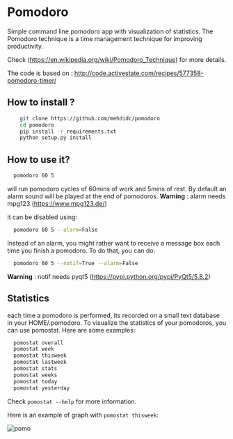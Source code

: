 # Pomodoro

Simple command line pomodoro app with visualization of statistics.
The Pomodoro technique is a time management technique for improving productivity.

Check (<https://en.wikipedia.org/wiki/Pomodoro_Technique>)
for more details.

The code is based on : <http://code.activestate.com/recipes/577358-pomodoro-timer/>

## How to install ?

```bash
    git clone https://github.com/mehdidc/pomodoro
    cd pomodoro
    pip install -r requirements.txt
    python setup.py install
```

## How to use it?

```bash
  pomodoro 60 5
```

will run pomodoro cycles of 60mins of work and 5mins of rest. 
By default an alarm sound will be played at the end of pomodoros.
**Warning** : alarm needs mpg123 (https://www.mpg123.de/)

it can be disabled using:
  
```bash
  pomodoro 60 5 --alarm=False
```

Instead of an alarm, you might rather want to receive a message box each time you finish a pomodoro. 
To do that, you can do:

```bash
  pomodoro 60 5 --notif=True --alarm=False
```

**Warning** : notif needs pyqt5 (https://pypi.python.org/pypi/PyQt5/5.8.2)

## Statistics

each time a pomodoro is performed, its recorded on a small text database in your HOME/.pomodoro. To visualize the statistics of your pomodoros, you can use pomostat. Here are some examples:

```bash
  pomostat overall
  pomostat week
  pomostat thisweek
  pomostat lastweek
  pomostat stats
  pomostat weeks
  pomostat today
  pomostat yesterday
```

Check ```pomostat --help``` for more information. 

Here is an example of graph with ```pomostat thisweek```:

![pomo](https://raw.githubusercontent.com/mehdidc/pomodoro/master/pomo.png)



